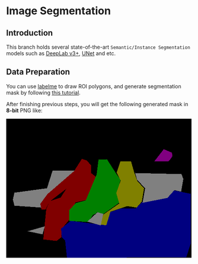 # Image Segmentation
## Introduction
This branch holds several state-of-the-art ``Semantic/Instance Segmentation``
 models such as [DeepLab v3+](http://openaccess.thecvf.com/content_ECCV_2018/papers/Liang-Chieh_Chen_Encoder-Decoder_with_Atrous_ECCV_2018_paper.pdf), [UNet](https://arxiv.org/pdf/1505.04597.pdf) and etc.
 
 
## Data Preparation
You can use [labelme](https://github.com/wkentaro/labelme.git) to draw ROI 
polygons, and generate segmentation mask by following [this tutorial](https://github.com/wkentaro/labelme/tree/master/examples/instance_segmentation).
 
After finishing previous steps, you will get the following generated mask in
  **8-bit** PNG like:
  
![MASK](mask.png) 